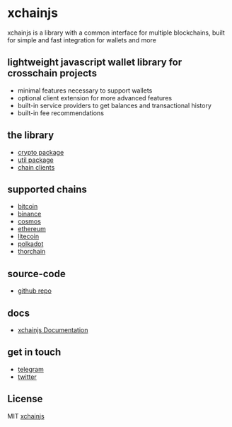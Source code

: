 # xchainjs

xchainjs is a library with a common interface for multiple blockchains, built for simple and fast integration for wallets and more

## lightweight javascript wallet library for crosschain projects
    
- minimal features necessary to support wallets
- optional client extension for more advanced features
- built-in service providers to get balances and transactional history
- built-in fee recommendations

## the library
- [crypto package](https://github.com/xchainjs/xchainjs-lib/tree/master/packages/xchain-crypto)
- [util package](https://github.com/xchainjs/xchainjs-lib/tree/master/packages/xchain-util)
- [chain clients](https://github.com/xchainjs/xchainjs-lib/tree/master/packages/xchain-client)

## supported chains
- [bitcoin](https://github.com/xchainjs/xchainjs-lib/tree/master/packages/xchain-bitcoin)
- [binance](https://github.com/xchainjs/xchainjs-lib/tree/master/packages/xchain-binance)
- [cosmos](https://github.com/xchainjs/xchainjs-lib/tree/master/packages/xchain-cosmos)
- [ethereum](https://github.com/xchainjs/xchainjs-lib/tree/master/packages/xchain-ethereum)
- [litecoin](https://github.com/xchainjs/xchainjs-lib/tree/master/packages/xchain-litecoin)
- [polkadot](https://github.com/xchainjs/xchainjs-lib/tree/master/packages/xchain-polkadot)
- [thorchain](https://github.com/xchainjs/xchainjs-lib/tree/master/packages/xchain-thorchain)

## source-code
- [github repo](https://github.com/xchainjs/xchainjs-lib)

## docs

- [xchainjs Documentation](https://xchainjs.github.io)

## get in touch
- [telegram](https://t.me/xchainjs)
- [twitter](https://twitter.com/xchainjs)

## License

MIT [xchainjs](https://github.com/xchainjs)
